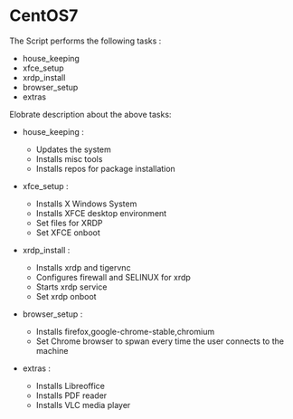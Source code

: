 # CentOS7 

The Script performs the following tasks : 
- house_keeping
- xfce_setup
- xrdp_install
- browser_setup
- extras

Elobrate description about the above tasks:
- house_keeping :
	- Updates the system 
	- Installs misc tools 
	- Installs repos for package installation 
	
- xfce_setup : 
	- Installs X Windows System
	- Installs XFCE desktop environment
	- Set files for XRDP
	- Set XFCE onboot

- xrdp_install :
	- Installs xrdp and tigervnc
	- Configures firewall and SELINUX for xrdp
	- Starts xrdp service 
	- Set xrdp onboot

- browser_setup :
	- Installs firefox,google-chrome-stable,chromium
	- Set Chrome browser to spwan every time the user connects to the machine 
	
- extras : 
	- Installs Libreoffice
	- Installs PDF reader 
	- Installs VLC media player
